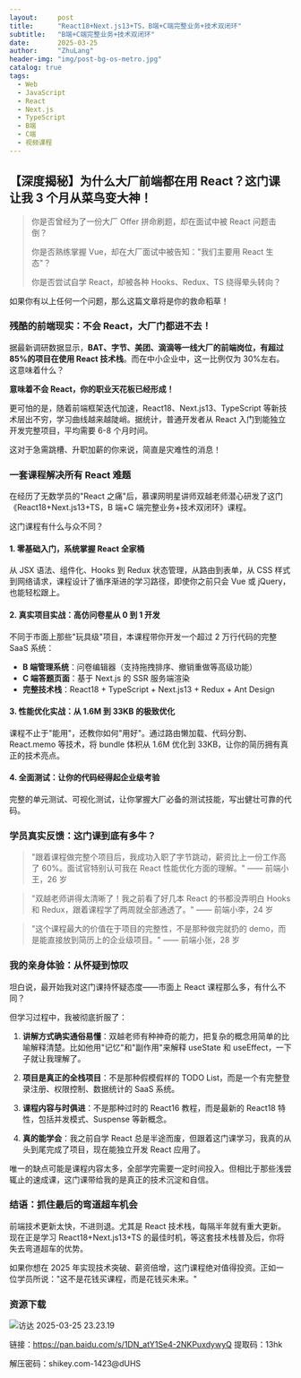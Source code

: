 ```yaml
---
layout:     post
title:      "React18+Next.js13+TS，B端+C端完整业务+技术双闭环"
subtitle:   "B端+C端完整业务+技术双闭环"
date:       2025-03-25
author:     "ZhuLang"
header-img: "img/post-bg-os-metro.jpg"
catalog: true
tags:
  - Web
  - JavaScript
  - React
  - Next.js
  - TypeScript
  - B端
  - C端
  - 视频课程
---
```


## 【深度揭秘】为什么大厂前端都在用 React？这门课让我 3 个月从菜鸟变大神！

> 你是否曾经为了一份大厂 Offer 拼命刷题，却在面试中被 React 问题击倒？
>
> 你是否熟练掌握 Vue，却在大厂面试中被告知："我们主要用 React 生态"？
>
> 你是否尝试自学 React，却被各种 Hooks、Redux、TS 绕得晕头转向？

如果你有以上任何一个问题，那么这篇文章将是你的救命稻草！

### 残酷的前端现实：不会 React，大厂门都进不去！

据最新调研数据显示，**BAT、字节、美团、滴滴等一线大厂的前端岗位，有超过 85%的项目在使用 React 技术栈**。而在中小企业中，这一比例仅为 30%左右。这意味着什么？

**意味着不会 React，你的职业天花板已经形成！**

更可怕的是，随着前端框架迭代加速，React18、Next.js13、TypeScript 等新技术层出不穷，学习曲线越来越陡峭。据统计，普通开发者从 React 入门到能独立开发完整项目，平均需要 6-8 个月时间。

这对于急需跳槽、升职加薪的你来说，简直是灾难性的消息！

### 一套课程解决所有 React 难题

在经历了无数学员的"React 之痛"后，慕课网明星讲师双越老师潜心研发了这门《React18+Next.js13+TS，B 端+C 端完整业务+技术双闭环》课程。

这门课程有什么与众不同？

#### 1. 零基础入门，系统掌握 React 全家桶

从 JSX 语法、组件化、Hooks 到 Redux 状态管理，从路由到表单，从 CSS 样式到网络请求，课程设计了循序渐进的学习路径，即使你之前只会 Vue 或 jQuery，也能轻松跟上。

#### 2. 真实项目实战：高仿问卷星从 0 到 1 开发

不同于市面上那些"玩具级"项目，本课程带你开发一个超过 2 万行代码的完整 SaaS 系统：

- **B 端管理系统**：问卷编辑器（支持拖拽排序、撤销重做等高级功能）
- **C 端答题页面**：基于 Next.js 的 SSR 服务端渲染
- **完整技术栈**：React18 + TypeScript + Next.js13 + Redux + Ant Design

#### 3. 性能优化实战：从 1.6M 到 33KB 的极致优化

课程不止于"能用"，还教你如何"用好"。通过路由懒加载、代码分割、React.memo 等技术，将 bundle 体积从 1.6M 优化到 33KB，让你的简历拥有真正的技术亮点。

#### 4. 全面测试：让你的代码经得起企业级考验

完整的单元测试、可视化测试，让你掌握大厂必备的测试技能，写出健壮可靠的代码。

### 学员真实反馈：这门课到底有多牛？

> "跟着课程做完整个项目后，我成功入职了字节跳动，薪资比上一份工作高了 60%。面试官特别认可我在 React 性能优化方面的理解。" —— 前端小王，26 岁

> "双越老师讲得太清晰了！我之前看了好几本 React 的书都没弄明白 Hooks 和 Redux，跟着课程学了两周就全部通透了。" —— 前端小李，24 岁

> "这个课程最大的价值在于项目的完整性，不是那种做完就扔的 demo，而是能直接放到简历上的企业级项目。" —— 前端小张，28 岁

### 我的亲身体验：从怀疑到惊叹

坦白说，最开始我对这门课持怀疑态度——市面上 React 课程那么多，有什么不同？

但学习过程中，我被彻底折服了：

1. **讲解方式确实通俗易懂**：双越老师有种神奇的能力，把复杂的概念用简单的比喻解释清楚。比如他用"记忆"和"副作用"来解释 useState 和 useEffect，一下子就让我理解了。

2. **项目是真正的全栈项目**：不是那种假模假样的 TODO List，而是一个有完整登录注册、权限控制、数据统计的 SaaS 系统。

3. **课程内容与时俱进**：不是那种过时的 React16 教程，而是最新的 React18 特性，包括并发模式、Suspense 等新概念。

4. **真的能学会**：我之前自学 React 总是半途而废，但跟着这门课学习，我真的从头到尾完成了项目，现在能独立开发 React 应用了。

唯一的缺点可能是课程内容太多，全部学完需要一定时间投入。但相比于那些浅尝辄止的速成课，这门课带给我的是真正的技术沉淀和自信。

### 结语：抓住最后的弯道超车机会

前端技术更新太快，不进则退。尤其是 React 技术栈，每隔半年就有重大更新。现在正是学习 React18+Next.js13+TS 的最佳时机，等这套技术栈普及后，你将失去弯道超车的优势。

如果你想在 2025 年实现技术突破、薪资倍增，这门课程绝对值得投资。正如一位学员所说："这不是花钱买课程，而是花钱买未来。"

### 资源下载

![访达 2025-03-25 23.23.19](https://p.ipic.vip/v9zvo6.png)

链接：https://pan.baidu.com/s/1DN_atY1Se4-2NKPuxdywyQ
提取码：13hk

解压密码：shikey.com-1423@dUHS
